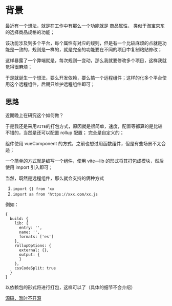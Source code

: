 # 背景

最近有一个想法，就是在工作中有那么一个功能就是 商品属性， 类似于淘宝京东的选择商品规格的功能；

该功能涉及到多个平台，每个属性有对应的规则，但是有一个比较麻烦的点就是功能是一致的，规则是一样的，就是完全的功能要在不同的项目中复制粘贴修改；

这样暴露了一个弊端就是，每次规则一变动，那么我就要修改多个项目，这样我就觉得很麻烦；

于是就诞生一个想法，要么开发依赖，要么搞一个远程组件；这样的化多个平台使用这个远程组件，后期只维护远程组件即可；

## 思路

近期晚上在研究这个如何做？

于是我还是采用`VITE`的打包方式，原因就是很简单，速度，配置等都算的是比较不错的，当然是还可以配置 rollup 配置； 完全是自定义的；

组件使用 vueComponent 的方式，之前也想过用函数组件，但是有些场景不太合适；

一个简单的方式就是编写一个组件，使用 vite—lib 的形式将其打包成模块，然后使用 import 引入即可；

当然，既然是远程组件，那么就会支持的俩种方式

1. `import {} from 'xx`
2. `import aa from 'https://xxx.com/xx.js`

例如：

```JS
{
  build: {
    lib: {
      entry: '',
      name: '',
      formats: ['es']
    },
    rollupOptions: {
      external: {},
      output: {
      }
    },
    cssCodeSplit: true
  }
}
```

以依赖包的形式将进行打包，这样可以了（具体的细节不会介绍）

[源码，暂时不开源](https://github.com/wangxiaoze-view/remote-components)
